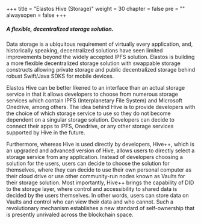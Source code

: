 

+++
title = "Elastos Hive (Storage)"
weight = 30
chapter = false
pre = ""
alwaysopen = false
+++

##### A flexible, decentralized storage solution. 

Data storage is a ubiquitous requirement of virtually every application, and, historically speaking, decentralized solutions have seen limited improvements beyond the widely accepted IPFS solution. Elastos is building a more flexible decentralized storage solution with swappable storage constructs allowing private storage and public decentralized storage behind robust Swift/Java SDKS for mobile devices.

Elastos Hive can be better likened to an interface than an actual storage service in that it allows developers to choose from numerous storage services which contain IPFS (Interplanetary File System) and Microsoft Onedrive, among others. The idea behind Hive is to provide developers with the choice of which storage service to use so they do not become dependent on a singular storage solution. Developers can decide to connect their apps to IPFS, Onedrive, or any other storage services supported by Hive in the future.

Furthermore, whereas Hive is used directly by developers, Hive++, which is an upgraded and advanced version of Hive, allows users to directly select a storage service from any application. Instead of developers choosing a solution for the users, users can decide to choose the solution for themselves, where they can decide to use their own personal computer as their cloud drive or use other community-run nodes known as Vaults  for their storage solution. Most importantly, Hive++ brings the capability of DID to the storage layer, where control and accessibility to shared data is decided by the users themselves. In other words, users can store data on Vaults and control who can view their data and who cannot. Such a revolutionary mechanism establishes a new standard of self-ownership that is presently unrivaled across the blockchain space.

